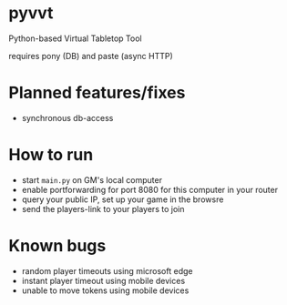 # pyvvt
Python-based Virtual Tabletop Tool

requires pony (DB) and paste (async HTTP)

# Planned features/fixes
- synchronous db-access

# How to run
- start `main.py` on GM's local computer
- enable portforwarding for port 8080 for this computer in your router
- query your public IP, set up your game in the browsre
- send the players-link to your players to join

# Known bugs
- random player timeouts using microsoft edge
- instant player timeout using mobile devices
- unable to move tokens using mobile devices

